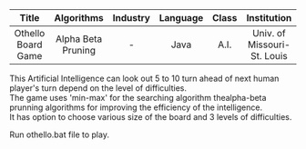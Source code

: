 |        Title       |     Algorithms     | Industry | Language | Class |         Institution         |
|:------------------:|:------------------:|:--------:|:--------:|:-----:|:---------------------------:|
| Othello Board Game | Alpha Beta Pruning |     -    |   Java   |  A.I. | Univ. of Missouri-St. Louis |

This  Artificial Intelligence can look out 5 to 10 turn ahead of next human player's turn depend on the level of difficulties.  
The game uses 'min-max' for the searching algorithm thealpha-beta prunning algorithms for improving the efficiency of the intelligence.  
It has option to choose various size of the board and 3 levels of difficulties.  

Run othello.bat file to play.

